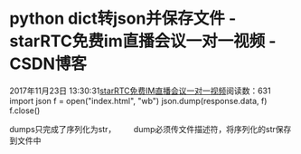 # python dict转json并保存文件 - starRTC免费im直播会议一对一视频 - CSDN博客
2017年11月23日 13:30:31[starRTC免费IM直播会议一对一视频](https://me.csdn.net/elesos)阅读数：631
import json
f = open("index.html", "wb")
json.dump(response.data, f)
f.close()

dumps只完成了序列化为str，
       dump必须传文件描述符，将序列化的str保存到文件中
